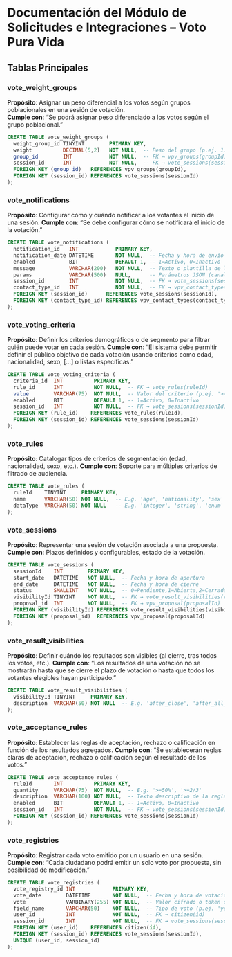 # Documentación del Módulo de Solicitudes e Integraciones – Voto Pura Vida

## Tablas Principales

### vote_weight_groups  
**Propósito**: Asignar un peso diferencial a los votos según grupos poblacionales en una sesión de votación.  
**Cumple con**: “Se podrá asignar peso diferenciado a los votos según el grupo poblacional.”

```sql
CREATE TABLE vote_weight_groups (
  weight_group_id TINYINT        PRIMARY KEY,
  weight          DECIMAL(5,2)   NOT NULL,  -- Peso del grupo (p.ej. 1.00, 1.25)
  group_id        INT            NOT NULL,  -- FK → vpv_groups(groupId)
  session_id      INT            NOT NULL,  -- FK → vote_sessions(sessionId)
  FOREIGN KEY (group_id)   REFERENCES vpv_groups(groupId),
  FOREIGN KEY (session_id) REFERENCES vote_sessions(sessionId)
);
```

### vote_notifications
**Propósito**: Configurar cómo y cuándo notificar a los votantes el inicio de una sesión.
**Cumple con**: “Se debe configurar cómo se notificará el inicio de la votación.”

```sql
CREATE TABLE vote_notifications (
  notification_id   INT            PRIMARY KEY,
  notification_date DATETIME       NOT NULL,  -- Fecha y hora de envío
  enabled           BIT            DEFAULT 1, -- 1=Activo, 0=Inactivo
  message           VARCHAR(200)   NOT NULL,  -- Texto o plantilla de la notificación
  params            VARCHAR(500)   NULL,      -- Parámetros JSON (canal, asunto, etc.)
  session_id        INT            NOT NULL,  -- FK → vote_sessions(sessionId)
  contact_type_id   INT            NOT NULL,  -- FK → vpv_contact_types(contact_typeId)
  FOREIGN KEY (session_id)      REFERENCES vote_sessions(sessionId),
  FOREIGN KEY (contact_type_id) REFERENCES vpv_contact_types(contact_typeId)
);

```

### vote_voting_criteria
**Propósito**: Definir los criterios demográficos o de segmento para filtrar quién puede votar en cada sesión.
**Cumple con**: “El sistema debe permitir definir el público objetivo de cada votación usando criterios como edad, nacionalidad, sexo, […] o listas específicas.”
```sql
CREATE TABLE vote_voting_criteria (
  criteria_id  INT          PRIMARY KEY,
  rule_id      INT          NOT NULL,  -- FK → vote_rules(ruleId)
  value        VARCHAR(75)  NOT NULL,  -- Valor del criterio (p.ej. '>=18', 'CR', 'F')
  enabled      BIT          DEFAULT 1, -- 1=Activo, 0=Inactivo
  session_id   INT          NOT NULL,  -- FK → vote_sessions(sessionId)
  FOREIGN KEY (rule_id)    REFERENCES vote_rules(ruleId),
  FOREIGN KEY (session_id) REFERENCES vote_sessions(sessionId)
);

```

### vote_rules
**Propósito**: Catalogar tipos de criterios de segmentación (edad, nacionalidad, sexo, etc.).
**Cumple con**: Soporte para múltiples criterios de filtrado de audiencia.
```sql
CREATE TABLE vote_rules (
  ruleId    TINYINT     PRIMARY KEY,
  name      VARCHAR(50) NOT NULL,  -- E.g. 'age', 'nationality', 'sex'
  dataType  VARCHAR(50) NOT NULL   -- E.g. 'integer', 'string', 'enum'
);

```

### vote_sessions
**Propósito**: Representar una sesión de votación asociada a una propuesta.
**Cumple con**: Plazos definidos y configurables, estado de la votación.
```sql
CREATE TABLE vote_sessions (
  sessionId    INT        PRIMARY KEY,
  start_date   DATETIME   NOT NULL,  -- Fecha y hora de apertura
  end_date     DATETIME   NOT NULL,  -- Fecha y hora de cierre
  status       SMALLINT   NOT NULL,  -- 0=Pendiente,1=Abierta,2=Cerrada
  visibilityId TINYINT    NOT NULL,  -- FK → vote_result_visibilities(visibilityId)
  proposal_id  INT        NOT NULL,  -- FK → vpv_proposal(proposalId)
  FOREIGN KEY (visibilityId) REFERENCES vote_result_visibilities(visibilityId),
  FOREIGN KEY (proposal_id)  REFERENCES vpv_proposal(proposalId)
);

```

### vote_result_visibilities
**Propósito**: Definir cuándo los resultados son visibles (al cierre, tras todos los votos, etc.).
**Cumple con**: “Los resultados de una votación no se mostrarán hasta que se cierre el plazo de votación o hasta que todos los votantes elegibles hayan participado.”
```sql
CREATE TABLE vote_result_visibilities (
  visibilityId TINYINT     PRIMARY KEY,
  description  VARCHAR(50) NOT NULL  -- E.g. 'after_close', 'after_all_votes'
);

```

### vote_acceptance_rules
**Propósito**: Establecer las reglas de aceptación, rechazo o calificación en función de los resultados agregados.
**Cumple con**: “Se establecerán reglas claras de aceptación, rechazo o calificación según el resultado de los votos.”
```sql
CREATE TABLE vote_acceptance_rules (
  ruleId       INT          PRIMARY KEY,
  quantity     VARCHAR(75)  NOT NULL,  -- E.g. '>=50%', '>=2/3'
  description  VARCHAR(100) NOT NULL,  -- Texto descriptivo de la regla
  enabled      BIT          DEFAULT 1, -- 1=Activo, 0=Inactivo
  session_id   INT          NOT NULL,  -- FK → vote_sessions(sessionId)
  FOREIGN KEY (session_id) REFERENCES vote_sessions(sessionId)
);

```

### vote_registries
**Propósito**: Registrar cada voto emitido por un usuario en una sesión.
**Cumple con**: “Cada ciudadano podrá emitir un solo voto por propuesta, sin posibilidad de modificación.”
```sql
CREATE TABLE vote_registries (
  vote_registry_id INT            PRIMARY KEY,
  vote_date        DATETIME       NOT NULL,  -- Fecha y hora de votación
  vote             VARBINARY(255) NOT NULL,  -- Valor cifrado o token del voto
  field_name       VARCHAR(50)    NOT NULL,  -- Tipo de voto (p.ej. 'yes_no', 'rating')
  user_id          INT            NOT NULL,  -- FK → citizen(id)
  session_id       INT            NOT NULL,  -- FK → vote_sessions(sessionId)
  FOREIGN KEY (user_id)    REFERENCES citizen(id),
  FOREIGN KEY (session_id) REFERENCES vote_sessions(sessionId),
  UNIQUE (user_id, session_id)
);

```


